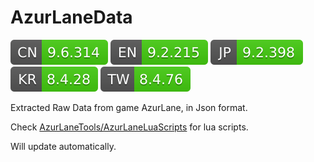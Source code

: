 # AzurLaneData

![](versions/CN.svg)
![](versions/EN.svg)
![](versions/JP.svg)
![](versions/KR.svg)
![](versions/TW.svg)

Extracted Raw Data from game AzurLane, in Json format.

Check [AzurLaneTools/AzurLaneLuaScripts](https://github.com/AzurLaneTools/AzurLaneLuaScripts) for lua scripts.

Will update automatically.
